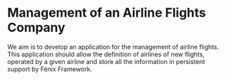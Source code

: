 # Management of an Airline Flights Company

We aim is to develop an application for the management of airline flights. This application should allow the definition of airlines of new flights, operated by a given airline and store all the information in persistent support by Fénix Framework.

